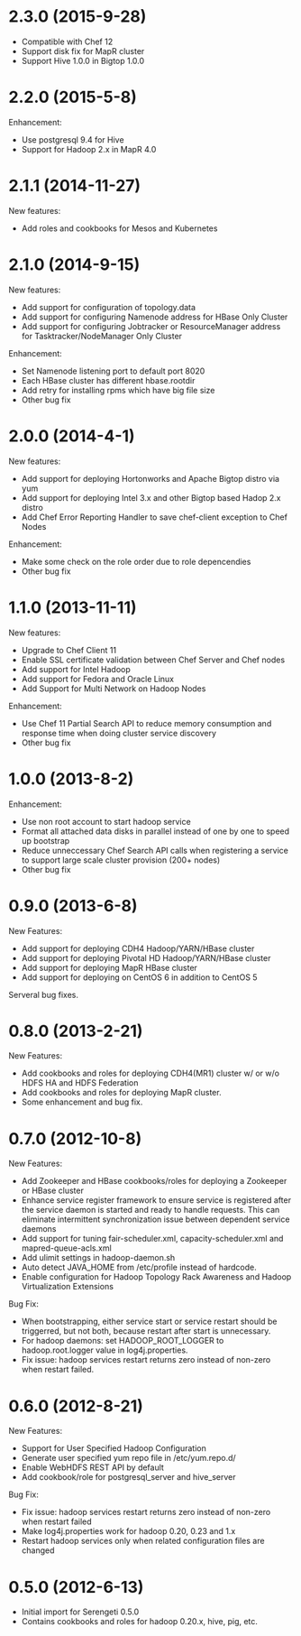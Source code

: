 # 2.3.0 (2015-9-28)

* Compatible with Chef 12
* Support disk fix for MapR cluster
* Support Hive 1.0.0 in Bigtop 1.0.0

# 2.2.0 (2015-5-8)

Enhancement:
* Use postgresql 9.4 for Hive
* Support for Hadoop 2.x in MapR 4.0

# 2.1.1 (2014-11-27)

New features:
* Add roles and cookbooks for Mesos and Kubernetes

# 2.1.0 (2014-9-15)

New features:
* Add support for configuration of topology.data
* Add support for configuring Namenode address for HBase Only Cluster
* Add support for configuring Jobtracker or ResourceManager address for Tasktracker/NodeManager Only Cluster

Enhancement:
* Set Namenode listening port to default port 8020
* Each HBase cluster has different hbase.rootdir
* Add retry for installing rpms which have big file size
* Other bug fix

# 2.0.0 (2014-4-1)

New features:
* Add support for deploying Hortonworks and Apache Bigtop distro via yum
* Add support for deploying Intel 3.x and other Bigtop based Hadop 2.x distro
* Add Chef Error Reporting Handler to save chef-client exception to Chef Nodes

Enhancement:
* Make some check on the role order due to role depencendies
* Other bug fix

# 1.1.0 (2013-11-11)

New features:
* Upgrade to Chef Client 11
* Enable SSL certificate validation between Chef Server and Chef nodes
* Add support for Intel Hadoop
* Add support for Fedora and Oracle Linux
* Add Support for Multi Network on Hadoop Nodes

Enhancement:
* Use Chef 11 Partial Search API to reduce memory consumption and response time when doing cluster service discovery
* Other bug fix

# 1.0.0 (2013-8-2)

Enhancement:
* Use non root account to start hadoop service
* Format all attached data disks in parallel instead of one by one to speed up bootstrap
* Reduce unneccessary Chef Search API calls when registering a service to support large scale cluster provision (200+ nodes)
* Other bug fix

# 0.9.0 (2013-6-8)

New Features:
* Add support for deploying CDH4 Hadoop/YARN/HBase cluster
* Add support for deploying Pivotal HD Hadoop/YARN/HBase cluster
* Add support for deploying MapR HBase cluster
* Add support for deploying on CentOS 6 in addition to CentOS 5

Serveral bug fixes.

# 0.8.0 (2013-2-21)

New Features:
* Add cookbooks and roles for deploying CDH4(MR1) cluster w/ or w/o HDFS HA and HDFS Federation
* Add cookbooks and roles for deploying MapR cluster.
* Some enhancement and bug fix.

# 0.7.0 (2012-10-8)

New Features:
* Add Zookeeper and HBase cookbooks/roles for deploying a Zookeeper or HBase cluster
* Enhance service register framework to ensure service is registered after the service daemon is started and ready to handle requests. This can eliminate intermittent synchronization issue between dependent service daemons
* Add support for tuning fair-scheduler.xml, capacity-scheduler.xml and mapred-queue-acls.xml
* Add ulimit settings in hadoop-daemon.sh
* Auto detect JAVA_HOME from /etc/profile instead of hardcode.
* Enable configuration for Hadoop Topology Rack Awareness and Hadoop Virtualization Extensions

Bug Fix:
* When bootstrapping, either service start or service restart should be triggerred, but not both, because restart after start is unnecessary.
* For hadoop daemons: set HADOOP_ROOT_LOGGER to hadoop.root.logger value in log4j.properties.
* Fix issue: hadoop services restart returns zero instead of non-zero when restart failed.

# 0.6.0 (2012-8-21)

New Features:
* Support for User Specified Hadoop Configuration
* Generate user specified yum repo file in /etc/yum.repo.d/
* Enable WebHDFS REST API by default
* Add cookbook/role for postgresql_server and hive_server

Bug Fix:

* Fix issue: hadoop services restart returns zero instead of non-zero when restart failed
* Make log4j.properties work for hadoop 0.20, 0.23 and 1.x
* Restart hadoop services only when related configuration files are changed

# 0.5.0 (2012-6-13)

* Initial import for Serengeti 0.5.0
* Contains cookbooks and roles for hadoop 0.20.x, hive, pig, etc.
